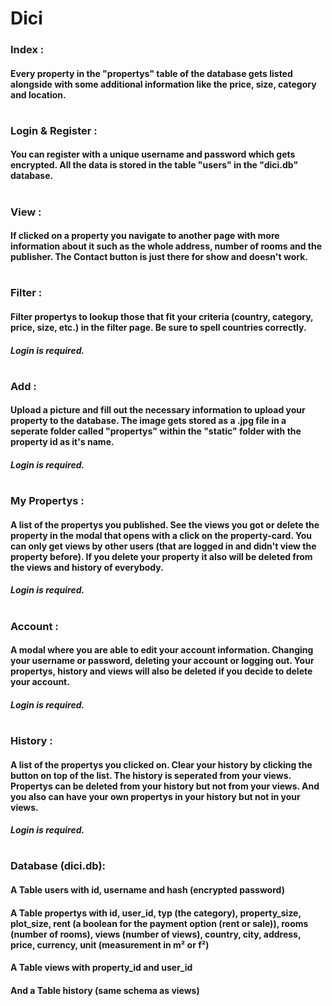# Dici

### Index :
#### Every property in the "propertys" table of the database gets listed alongside with some additional information like the price, size, category and location.
#

### Login & Register :
#### You can register with a unique username and password which gets encrypted. All the data is stored in the table "users" in the "dici.db" database.
#

### View :
#### If clicked on a property you navigate to another page with more information about it such as the whole address, number of rooms and the publisher. The Contact button is just there for show and doesn't work.
#

### Filter :
#### Filter propertys to lookup those that fit your criteria (country, category, price, size, etc.) in the filter page. Be sure to spell countries correctly.
##### Login is required.
#

### Add :
#### Upload a picture and fill out the necessary information to upload your property to the database. The image gets stored as a .jpg file in a seperate folder called "propertys" within the "static" folder with the property id as it's name.
##### Login is required.
#

### My Propertys :
#### A list of the propertys you published. See the views you got or delete the property in the modal that opens with a click on the property-card. You can only get views by other users (that are logged in and didn't view the property before). If you delete your property it also will be deleted from the views and history of everybody.
##### Login is required.
#

### Account :
#### A modal where you are able to edit your account information. Changing your username or password, deleting your account or logging out. Your propertys, history and views will also be deleted if you decide to delete your account.
##### Login is required.
#

### History :
#### A list of the propertys you clicked on. Clear your history by clicking the button on top of the list. The history is seperated from your views. Propertys can be deleted from your history but not from your views. And you also can have your own propertys in your history but not in your views.
##### Login is required.
#

### Database (dici.db):
#### A Table users with id, username and hash (encrypted password)
#### A Table propertys with id, user_id, typ (the category), property_size, plot_size, rent (a boolean for the payment option (rent or sale)), rooms (number of rooms), views (number of views), country, city, address, price, currency, unit (measurement in m² or f²)
#### A Table views with property_id and user_id
#### And a Table history (same schema as views)